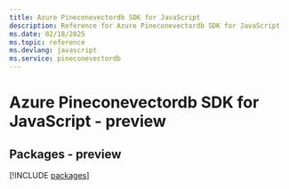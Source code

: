 ```yaml
---
title: Azure Pineconevectordb SDK for JavaScript
description: Reference for Azure Pineconevectordb SDK for JavaScript
ms.date: 02/18/2025
ms.topic: reference
ms.devlang: javascript
ms.service: pineconevectordb
---
```

# Azure Pineconevectordb SDK for JavaScript - preview
## Packages - preview
[!INCLUDE [packages](pineconevectordb-index.md)]